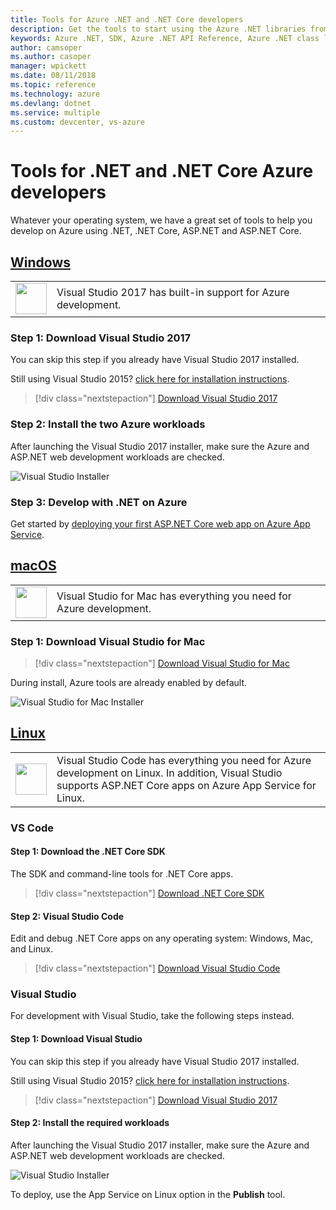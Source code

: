 ```yaml
---
title: Tools for Azure .NET and .NET Core developers
description: Get the tools to start using the Azure .NET libraries from a Windows, Linux, and Mac environment.
keywords: Azure .NET, SDK, Azure .NET API Reference, Azure .NET class library
author: camsoper
ms.author: casoper
manager: wpickett
ms.date: 08/11/2018
ms.topic: reference
ms.technology: azure
ms.devlang: dotnet
ms.service: multiple
ms.custom: devcenter, vs-azure
---
```


# Tools for .NET and .NET Core Azure developers

Whatever your operating system, we have a great set of tools to help you develop on Azure using .NET, .NET Core, ASP.NET and ASP.NET Core.

## [Windows](#tab/windows)

<table>
  <tr>
    <td width="50">
        <img src="https://docs.microsoft.com/en-us/media/logos/logo_vs-ide.svg" width="50" height="50"></img>
    </td>
    <td>
        Visual Studio 2017 has built-in support for Azure development.
    </td>
  </tr>
</table>

### Step 1: Download Visual Studio 2017

You can skip this step if you already have Visual Studio 2017 installed.

Still using Visual Studio 2015?  [click here for installation instructions](dotnet-sdk-vs2015-install.md).

> [!div class="nextstepaction"]
> [Download Visual Studio 2017](https://www.visualstudio.com/downloads/)

### Step 2: Install the two Azure workloads

After launching the Visual Studio 2017 installer, make sure the Azure and ASP.NET web development workloads are checked.

![Visual Studio Installer](media/dotnet-tools/azure-workloads.png)

### Step 3: Develop with .NET on Azure

Get started by [deploying your first ASP.NET Core web app on Azure App Service](https://docs.microsoft.com/azure/app-service-web/app-service-web-get-started-dotnet).

## [macOS](#tab/macos)
<table>
  <tr>
    <td width="50">
        <img src="https://docs.microsoft.com/en-us/media/logos/logo_vs-mac.svg" width="50" height="50"></img>
    </td>
    <td>
        Visual Studio for Mac has everything you need for Azure development.
    </td>
  </tr>
</table>

### Step 1: Download Visual Studio for Mac

> [!div class="nextstepaction"]
> [Download Visual Studio for Mac](https://www.visualstudio.com/vs/visual-studio-mac/)

During install, Azure tools are already enabled by default.

![Visual Studio for Mac Installer](media/dotnet-tools/azure-vsmac.png)

## [Linux](#tab/linux)

<table>
  <tr>
    <td width="50">
        <img src="https://docs.microsoft.com/en-us/visualstudio/products/images/vs-code.svg" width="50" height="50"></img>
    </td>
    <td>
        Visual Studio Code has everything you need for Azure development on Linux. In addition, Visual Studio supports ASP.NET Core apps on Azure App Service for Linux.
    </td>
  </tr>
</table>

### VS Code

#### Step 1: Download the .NET Core SDK

The SDK and command-line tools for .NET Core apps.

> [!div class="nextstepaction"]
> [Download .NET Core SDK](https://www.microsoft.com/net/core)

#### Step 2: Visual Studio Code

Edit and debug .NET Core apps on any operating system: Windows, Mac, and Linux.

> [!div class="nextstepaction"]
> [Download Visual Studio Code](https://code.visualstudio.com)

### Visual Studio

For development with Visual Studio, take the following steps instead.

#### Step 1: Download Visual Studio

You can skip this step if you already have Visual Studio 2017 installed.

Still using Visual Studio 2015?  [click here for installation instructions](dotnet-sdk-vs2015-install.md).

> [!div class="nextstepaction"]
> [Download Visual Studio 2017](https://www.visualstudio.com/downloads/)

#### Step 2: Install the required workloads

After launching the Visual Studio 2017 installer, make sure the Azure and ASP.NET web development workloads are checked.

![Visual Studio Installer](media/dotnet-tools/azure-workloads.png)

To deploy, use the App Service on Linux option in the **Publish** tool.
